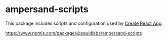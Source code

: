 # ampersand-scripts

This package includes scripts and configuration used by [Create React App](https://github.com/facebook/create-react-app).<br>

https://www.npmjs.com/package/@squidlabs/ampersand-scripts
